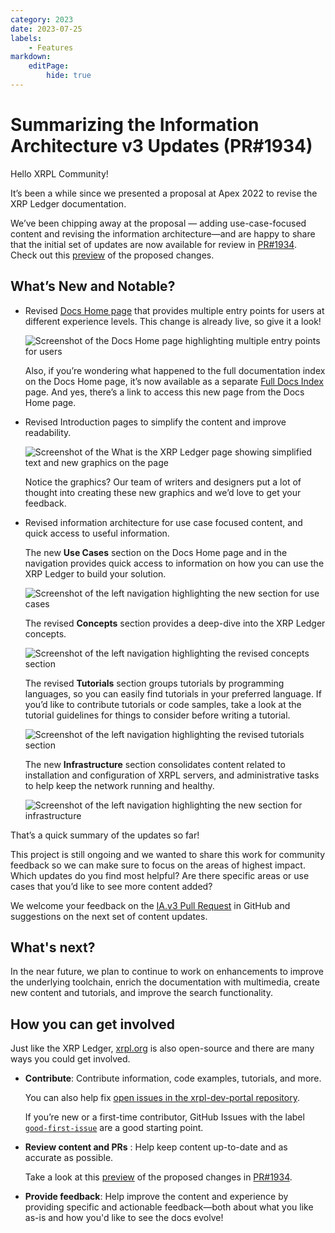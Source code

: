 ```yaml
---
category: 2023
date: 2023-07-25
labels:
    - Features
markdown:
    editPage:
        hide: true
---
```

# Summarizing the Information Architecture v3 Updates (PR#1934)

Hello XRPL Community! 

It’s been a while since we presented a proposal at Apex 2022 to revise the XRP Ledger documentation. 

We’ve been chipping away at the proposal — adding use-case-focused content and revising the information architecture—and are happy to share that the initial set of updates are now available for review in [PR#1934](https://github.com/XRPLF/xrpl-dev-portal/pull/1934). Check out this [preview](https://XRPLF.github.io/xrpl-dev-portal/pr-preview/IA.v3/) of the proposed changes.

<!-- BREAK -->

## What’s New and Notable? 

* Revised [Docs Home page](https://xrpl.org/docs.html) that provides multiple entry points for users at different experience levels. This change is already live, so give it a look!

    ![Screenshot of the Docs Home page highlighting multiple entry points for users](/blog/img/docs-iav3/xrpl-docs-home.png)

    Also, if you’re wondering what happened to the full documentation index on the Docs Home page, it’s now available as a separate [Full Docs Index](https://xrpl.org/docs-index.html) page. And yes, there’s a link to access this new page from the Docs Home page.

* Revised Introduction pages to simplify the content and improve readability.

    ![Screenshot of the What is the XRP Ledger page showing simplified text and new graphics on the page](/blog/img/docs-iav3/xrpl-docs-revised-introduction.png)

    Notice the graphics? Our team of writers and designers put a lot of thought into creating these new graphics and we’d love to get your feedback. 

* Revised information architecture for use case focused content, and quick access to useful information.

    The new **Use Cases** section on the Docs Home page and in the navigation provides quick access to information on how you can use the XRP Ledger to build your solution.

    ![Screenshot of the left navigation highlighting the new section for use cases](/blog/img/docs-iav3/xrpl-docs-use-cases.png)

    The revised **Concepts** section provides a deep-dive into the XRP Ledger concepts. 

    ![Screenshot of the left navigation highlighting the revised concepts section](/blog/img/docs-iav3/xrpl-docs-concepts.png)

    The revised **Tutorials** section groups tutorials by programming languages, so you can easily find tutorials in your preferred language. If you’d like to contribute tutorials or code samples, take a look at the tutorial guidelines for things to consider before writing a tutorial. 

    ![Screenshot of the left navigation highlighting the revised tutorials section](/blog/img/docs-iav3/xrpl-docs-tutorials.png)

    The new **Infrastructure** section consolidates content related to installation and configuration of XRPL servers, and administrative tasks to help keep the network running and healthy. 

    ![Screenshot of the left navigation highlighting the new section for infrastructure](/blog/img/docs-iav3/xrpl-docs-infrastructure.png)

That’s a quick summary of the updates so far! 

This project is still ongoing and we wanted to share this work for community feedback so we can make sure to focus on the areas of highest impact. Which updates do you find most helpful? Are there specific areas or use cases that you’d like to see more content added? 

We welcome your feedback on the [IA.v3 Pull Request](https://github.com/XRPLF/xrpl-dev-portal/pull/1934) in GitHub and suggestions on the next set of content updates. 

## What's next?

In the near future, we plan to continue to work on enhancements to improve the underlying toolchain, enrich the documentation with multimedia, create new content and tutorials, and improve the search functionality. 

## How you can get involved

Just like the XRP Ledger, [xrpl.org](https://xrpl.org) is also open-source and there are many ways you could get involved. 

* **Contribute**: Contribute information, code examples, tutorials, and more. 

    You can also help fix [open issues in the xrpl-dev-portal repository](https://github.com/XRPLF/xrpl-dev-portal/issues). 

    If you’re new or a first-time contributor, GitHub Issues with the label [`good-first-issue`](https://github.com/XRPLF/xrpl-dev-portal/issues?q=is%3Aissue+is%3Aopen+label%3A%22good+first+issue%22) are a good starting point.  

* **Review content and PRs** : Help keep content up-to-date and as accurate as possible. 

    Take a look at this [preview](https://XRPLF.github.io/xrpl-dev-portal/pr-preview/IA.v3/) of the proposed changes in [PR#1934](https://github.com/XRPLF/xrpl-dev-portal/pull/1934). 

* **Provide feedback**: Help improve the content and experience by providing specific and actionable feedback—both about what you like as-is and how you'd like to see the docs evolve! 
